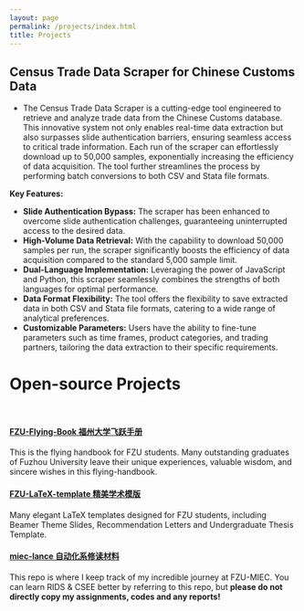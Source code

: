 ```yaml
---
layout: page
permalink: /projects/index.html
title: Projects
---
```


## Census Trade Data Scraper for Chinese Customs Data
- The Census Trade Data Scraper is a cutting-edge tool engineered to retrieve and analyze trade data from the Chinese Customs database. This innovative system not only enables real-time data extraction but also surpasses slide authentication barriers, ensuring seamless access to critical trade information. Each run of the scraper can effortlessly download up to 50,000 samples, exponentially increasing the efficiency of data acquisition. The tool further streamlines the process by performing batch conversions to both CSV and Stata file formats.

**Key Features:**
- **Slide Authentication Bypass:** The scraper has been enhanced to overcome slide authentication challenges, guaranteeing uninterrupted access to the desired data.
- **High-Volume Data Retrieval:** With the capability to download 50,000 samples per run, the scraper significantly boosts the efficiency of data acquisition compared to the standard 5,000 sample limit.
- **Dual-Language Implementation:** Leveraging the power of JavaScript and Python, this scraper seamlessly combines the strengths of both languages for optimal performance.
- **Data Format Flexibility:** The tool offers the flexibility to save extracted data in both CSV and Stata file formats, catering to a wide range of analytical preferences.
- **Customizable Parameters:** Users have the ability to fine-tune parameters such as time frames, product categories, and trading partners, tailoring the data extraction to their specific requirements.

<!-- Uncomment the following projects if you want to showcase them -->

<!--
## RFID-based and real-time gesture recognition system.
- [TMC 2022] "Real-time and Accurate Gesture Recognition with Commercial RFID Devices", Shigeng Zhang, Zijing Ma, Chengwei Yang, Xiaoyan Kui, Xuan Liu, Weiping Wang, Jianxin Wang, Song Guo
<center>
<img src="/images/reactor_hardware.png">
</center>
<br>

<center>
<img src="/images/reactor_gestures.png">
</center>
<br>

## RFID-based and real-time lip movement recognition system.
- [TMC 2022] "Hearme: Accurate and real-time lip reading based on commercial rfid devices", Shigeng Zhang, Zijing Ma, Kaixuan Lu, Xuan Liu, Jia Liu, Song Guo, Albert Y Zomaya, Jian Zhang, Jianxin Wang
<center>
<img src="/images/hearme_overflow.png">
</center>
<br>

## Barrier coverage detection and formation.
- [WCNC 2020] "Exact algorithms for barrier coverage with line-based deployed rotatable directional sensors", Zijing Ma, Shuangjuan Li, Dong Huang <br>
- [Computer Science and Information Systems 2020] "Energy-efficient non-linear k-barrier coverage in mobile sensor network", Zijing Ma, Shuangjuan Li, Longkun Guo, Guohua Wang
<center>
<img src="/images/exact_example.png">
</center>
<br>
-->

# Open-source Projects

<br>

#### [FZU-Flying-Book 福州大学飞跃手册](https://fzu-fly.online/)

This is the flying handbook for FZU students. Many outstanding graduates of Fuzhou University leave their unique experiences, valuable wisdom, and sincere wishes in this flying-handbook.

#### [FZU-LaTeX-template 精美学术模版](https://github.com/GuangLun2000/FZU-latex-template)

Many elegant LaTeX templates designed for FZU students, including Beamer Theme Slides, Recommendation Letters and Undergraduate Thesis Template.

#### [miec-lance 自动化系修读材料](https://github.com/GuangLun2000/miec-lance )

This repo is where I keep track of my incredible journey at FZU-MIEC. You can learn RIDS & CSEE better by referring to this repo, but **please do not directly copy my assignments, codes and any reports!**
